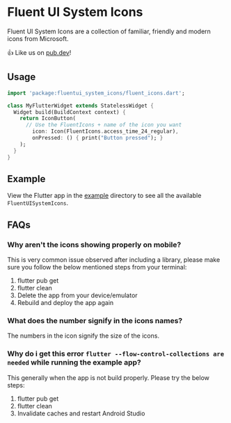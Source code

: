 # Fluent UI System Icons

Fluent UI System Icons are a collection of familiar, friendly and modern icons from Microsoft.

 👍 Like us on [pub.dev](https://pub.dev/packages/fluentui_system_icons)!

## Usage

```dart
import 'package:fluentui_system_icons/fluent_icons.dart';

class MyFlutterWidget extends StatelessWidget {
  Widget build(BuildContext context) {
    return IconButton(
      // Use the FluentIcons + name of the icon you want
        icon: Icon(FluentIcons.access_time_24_regular),
        onPressed: () { print("Button pressed"); }
    );
  }
}
```
## Example

View the Flutter app in the [example](example) directory to see all the available `FluentUISystemIcons`.

## FAQs

### Why aren't the icons showing properly on mobile?

This is very common issue observed after including a library, please make sure you follow the below
mentioned steps from your terminal:
 1. flutter pub get
 2. flutter clean
 3. Delete the app from your device/emulator
 4. Rebuild and deploy the app again
 
### What does the number signify in the icons names?

The numbers in the icon signify the size of the icons.

### Why do i get this error `flutter --flow-control-collections are needed` while running the example app?

This generally when the app is not build properly. Please try the below steps:

 1. flutter pub get
 2. flutter clean
 3. Invalidate caches and restart Android Studio
 
